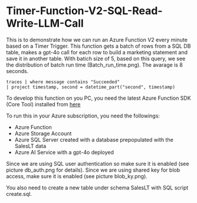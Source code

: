 # Timer-Function-V2-SQL-Read-Write-LLM-Call
This is to demonstrate how we can run an Azure Function V2 every minute based on a Timer Trigger. This function gets a batch of rows from a SQL DB table, makes a gpt-4o call for each row to build a marketing statement and save it in another table. With batich size of 5, based on this query, we see the distribution of batch run time (Batch_run_time.png). The avarage is 8 seconds.
~~~
traces | where message contains "Succeeded"
| project timestamp, second = datetime_part("second", timestamp)
~~~

To develop this function on you PC, you need the latest Azure Function SDK (Core Tool) installed from 
[here](https://learn.microsoft.com/en-us/azure/azure-functions/functions-run-local?tabs=windows%2Cisolated-process%2Cnode-v4%2Cpython-v2%2Chttp-trigger%2Ccontainer-apps&pivots=programming-language-python)

To run this in your Azure subscription, you need the followings:
- Azure Function
- Azure Storage Account
- Azure SQL Server created with a database prepopulated with the SalesLT data
- Azure AI Service with a gpt-4o deployed

Since we are using SQL user authentication so make sure it is enabled (see picture db_auth.png for details). Since we are using shared key for blob access, make sure it is enabled (see picture blob_ky.png).

You also need to create a new table under schema SalesLT with SQL script create.sql.


